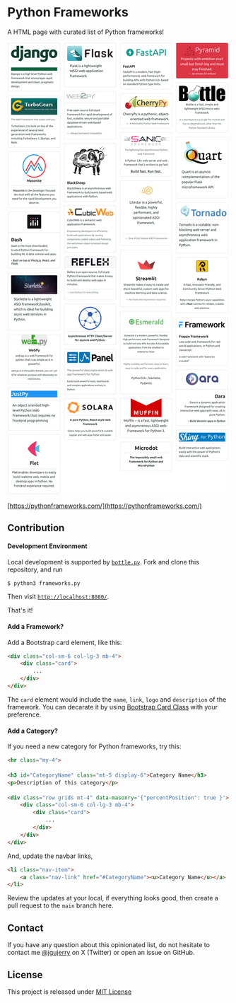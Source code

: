 # Python Frameworks

A HTML page with curated list of Python frameworks!


[![image](static/image/screenshot.png)](https://pythonframeworks.com/)

[https://pythonframeworks.com/](https://pythonframeworks.com/)


## Contribution

#### Development Environment

Local development is supported by [`bottle.py`](https://bottlepy.org/). Fork and clone this repository, and run

```bash
$ python3 frameworks.py
```

Then visit [`http://localhost:8080/`](http://localhost:8080/).

That's it!

#### Add a Framework?

Add a Bootstrap card element, like this:
```html
<div class="col-sm-6 col-lg-3 mb-4">
    <div class="card">
        ...
    </div>
</div>
```
The `card` element would include the `name`, `link`, `logo` and `description` of the framework.
You can decarate it by using [Bootstrap Card Class](https://getbootstrap.com/docs/5.0/components/card/) with your preference.


#### Add a Category?
If you need a new category for Python frameworks, try this:

```html
<hr class="my-4">

<h3 id="CategoryName" class="mt-5 display-6">Category Name</h3>
<p>Description of this category</p>

<div class="row grids mt-4" data-masonry='{"percentPosition": true }'>
    <div class="col-sm-6 col-lg-3 mb-4">
        <div class="card">
            ...
        </div>
    </div>
</div>
```

And, update the navbar links,

```html
<li class="nav-item">
    <a class="nav-link" href="#CategoryName"><u>Category Name</u></a>
</li>
```

Review the updates at your local, if everything looks good, then create a pull request to the `main` branch here.



## Contact

If you have any question about this opinionated list, do not hesitate to contact me [@jgujerry](https://twitter.com/jgujerry) on X (Twitter) or open an issue on GitHub.


## License

This project is released under [MIT License](LICENSE)
